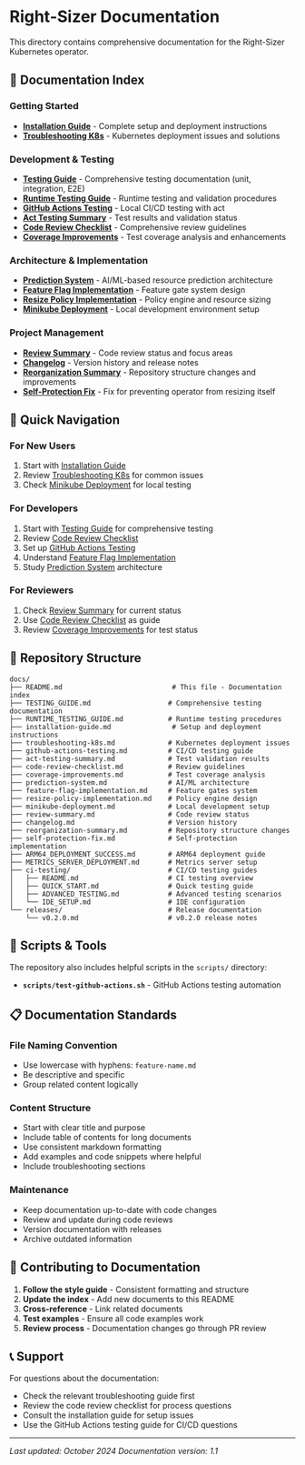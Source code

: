 # Right-Sizer Documentation

This directory contains comprehensive documentation for the Right-Sizer Kubernetes operator.

## 📖 Documentation Index

### Getting Started
- **[Installation Guide](installation-guide.md)** - Complete setup and deployment instructions
- **[Troubleshooting K8s](troubleshooting-k8s.md)** - Kubernetes deployment issues and solutions

### Development & Testing
- **[Testing Guide](TESTING_GUIDE.md)** - Comprehensive testing documentation (unit, integration, E2E)
- **[Runtime Testing Guide](RUNTIME_TESTING_GUIDE.md)** - Runtime testing and validation procedures
- **[GitHub Actions Testing](github-actions-testing.md)** - Local CI/CD testing with act
- **[Act Testing Summary](act-testing-summary.md)** - Test results and validation status
- **[Code Review Checklist](code-review-checklist.md)** - Comprehensive review guidelines
- **[Coverage Improvements](coverage-improvements.md)** - Test coverage analysis and enhancements

### Architecture & Implementation
- **[Prediction System](prediction-system.md)** - AI/ML-based resource prediction architecture
- **[Feature Flag Implementation](feature-flag-implementation.md)** - Feature gate system design
- **[Resize Policy Implementation](resize-policy-implementation.md)** - Policy engine and resource sizing
- **[Minikube Deployment](minikube-deployment.md)** - Local development environment setup

### Project Management
- **[Review Summary](review-summary.md)** - Code review status and focus areas
- **[Changelog](changelog.md)** - Version history and release notes
- **[Reorganization Summary](reorganization-summary.md)** - Repository structure changes and improvements
- **[Self-Protection Fix](self-protection-fix.md)** - Fix for preventing operator from resizing itself

## 🚀 Quick Navigation

### For New Users
1. Start with [Installation Guide](installation-guide.md)
2. Review [Troubleshooting K8s](troubleshooting-k8s.md) for common issues
3. Check [Minikube Deployment](minikube-deployment.md) for local testing

### For Developers
1. Start with [Testing Guide](TESTING_GUIDE.md) for comprehensive testing
2. Review [Code Review Checklist](code-review-checklist.md)
3. Set up [GitHub Actions Testing](github-actions-testing.md)
4. Understand [Feature Flag Implementation](feature-flag-implementation.md)
5. Study [Prediction System](prediction-system.md) architecture

### For Reviewers
1. Check [Review Summary](review-summary.md) for current status
2. Use [Code Review Checklist](code-review-checklist.md) as guide
3. Review [Coverage Improvements](coverage-improvements.md) for test status

## 📁 Repository Structure

```
docs/
├── README.md                           # This file - Documentation index
├── TESTING_GUIDE.md                   # Comprehensive testing documentation
├── RUNTIME_TESTING_GUIDE.md           # Runtime testing procedures
├── installation-guide.md               # Setup and deployment instructions
├── troubleshooting-k8s.md             # Kubernetes deployment issues
├── github-actions-testing.md          # CI/CD testing guide
├── act-testing-summary.md             # Test validation results
├── code-review-checklist.md           # Review guidelines
├── coverage-improvements.md           # Test coverage analysis
├── prediction-system.md               # AI/ML architecture
├── feature-flag-implementation.md     # Feature gates system
├── resize-policy-implementation.md    # Policy engine design
├── minikube-deployment.md             # Local development setup
├── review-summary.md                  # Code review status
├── changelog.md                       # Version history
├── reorganization-summary.md          # Repository structure changes
├── self-protection-fix.md             # Self-protection implementation
├── ARM64_DEPLOYMENT_SUCCESS.md        # ARM64 deployment guide
├── METRICS_SERVER_DEPLOYMENT.md       # Metrics server setup
├── ci-testing/                        # CI/CD testing guides
│   ├── README.md                      # CI testing overview
│   ├── QUICK_START.md                 # Quick testing guide
│   ├── ADVANCED_TESTING.md            # Advanced testing scenarios
│   └── IDE_SETUP.md                   # IDE configuration
└── releases/                          # Release documentation
    └── v0.2.0.md                      # v0.2.0 release notes
```

## 🔧 Scripts & Tools

The repository also includes helpful scripts in the `scripts/` directory:
- **`scripts/test-github-actions.sh`** - GitHub Actions testing automation

## 📋 Documentation Standards

### File Naming Convention
- Use lowercase with hyphens: `feature-name.md`
- Be descriptive and specific
- Group related content logically

### Content Structure
- Start with clear title and purpose
- Include table of contents for long documents
- Use consistent markdown formatting
- Add examples and code snippets where helpful
- Include troubleshooting sections

### Maintenance
- Keep documentation up-to-date with code changes
- Review and update during code reviews
- Version documentation with releases
- Archive outdated information

## 🤝 Contributing to Documentation

1. **Follow the style guide** - Consistent formatting and structure
2. **Update the index** - Add new documents to this README
3. **Cross-reference** - Link related documents
4. **Test examples** - Ensure all code examples work
5. **Review process** - Documentation changes go through PR review

## 📞 Support

For questions about the documentation:
- Check the relevant troubleshooting guide first
- Review the code review checklist for process questions
- Consult the installation guide for setup issues
- Use the GitHub Actions testing guide for CI/CD questions

---

*Last updated: October 2024*
*Documentation version: 1.1*

